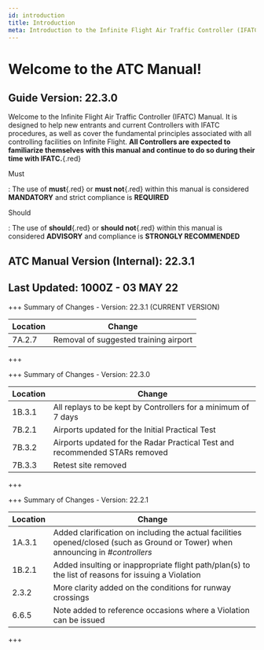 ```yaml
---
id: introduction
title: Introduction
meta: Introduction to the Infinite Flight Air Traffic Controller (IFATC) Manual.
---
```


# Welcome to the ATC Manual!



## Guide Version: 22.3.0



Welcome to the Infinite Flight Air Traffic Controller (IFATC) Manual. It is designed to help new entrants and current Controllers with IFATC procedures, as well as cover the fundamental principles associated with all controlling facilities on Infinite Flight. **All Controllers are expected to familiarize themselves with this manual and continue to do so during their time with IFATC.**{.red}



Must

: The use of **must**{.red} or **must not**{.red} within this manual is considered **MANDATORY** and strict compliance is **REQUIRED**

Should

: The use of **should**{.red} or **should not**{.red} within this manual is considered **ADVISORY** and compliance is **STRONGLY RECOMMENDED**



## ATC Manual Version (Internal): 22.3.1

## Last Updated: 1000Z - 03 MAY 22



+++ Summary of Changes - Version: 22.3.1 (CURRENT VERSION)

| Location | Change                                |
| -------- | ------------------------------------- |
| 7A.2.7   | Removal of suggested training airport |

+++



+++ Summary of Changes - Version: 22.3.0

| Location | Change                                                       |
| -------- | ------------------------------------------------------------ |
| 1B.3.1   | All replays to be kept by Controllers for a minimum of 7 days |
| 7B.2.1   | Airports updated for the Initial Practical Test              |
| 7B.3.2   | Airports updated for the Radar Practical Test and recommended STARs removed |
| 7B.3.3   | Retest site removed                                          |

+++



+++ Summary of Changes - Version: 22.2.1

| Location | Change                                                       |
| -------- | ------------------------------------------------------------ |
| 1A.3.1   | Added clarification on including the actual facilities opened/closed (such as Ground or Tower) when announcing in *#controllers* |
| 1B.2.1   | Added insulting or inappropriate flight path/plan(s) to the list of reasons for issuing a Violation |
| 2.3.2    | More clarity added on the conditions for runway crossings    |
| 6.6.5    | Note added to reference occasions where a Violation can be issued |

+++


